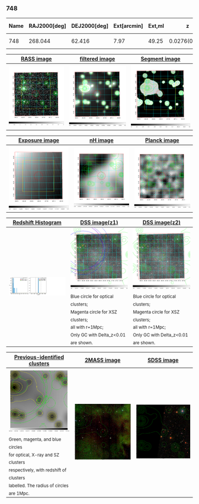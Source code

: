 <div STYLE="page-break-after: always;"></div>

### 748

|Name|RAJ2000[deg]|DEJ2000[deg] |Ext[arcmin]| Ext,ml | z | z_src| C|GC(XSZ,Delta_z<0.01)| GC(OPT,Delta_z<0.01)|GC| R_sig[arcmin] | R500[arcmin] | R500[Mpc]| CRsig[c/s] | CR500[c/s] |L500[1E44 erg/s]|F500[1E-12 erg/s/cm^2]| M500[1E14 Msun]|Tx[keV]|Cnt_sig|Beta|Rc[arcmin]|Comment|Alias|
|---|---|---|---|---|---|------|---|--------|---------|----------|---|---|---|---|---|---|---|---|---|---|---|---|---|---|
|748| 268.044| 62.416| 7.97| 49.25| 0.0276(0.005)| z1,| G| -| -| N, W| 15.138| 11.047| 0.367| 0.030(0.010)| 0.029(0.010)| 0.007(0.003)| 0.401(0.158)| 0.14(0.03)| 0.65(0.08)| 303.3| 0.526(-0.020+0.046)| 1.613(-0.218+0.261)| -| t390|

|[RASS image](../image/748/748_img.pdf)|[filtered image](../image/748/748_fil.pdf)|[Segment image](../image/748/748_seg.pdf)|
|-------------------|--------------------|-------------------|
| <img src="../image/748/748_img.png" width="300">  | <img src="../image/748/748_fil.png" width="300">   | <img src="../image/748/748_seg.png" width="300">  |

|[Exposure image](../image/748/748_mex.pdf)| [nH image](../image/748/748_nh.pdf)| [Planck image](../image/748/748_p.pdf)|
|-------------------|--------------------|-------------------|
|<img src="../image/748/748_mex.png" width="300">   | <img src="../image/748/748_nh.png" width="300">    | <img src="../image/748/748_p.png" width="300"> |

|[Redshift Histogram](../image/748/748_zg.pdf) | [DSS image(z1)](../image/748/748_dss_z1.pdf)      |  [DSS image(z2)](../image/748/748_dss_z2.pdf)    |
|-------------------|--------------------|-------------------|
|<img src="../image/748/748_zg.png" width="300"> |<img src="../image/748/748_dss_z1.png" width="300"> <sub><br>Blue circle for optical clusters; <br>Magenta circle for XSZ clusters; <br>all with r=1Mpc; <br>Only GC with Delta_z<0.01 are shown. </sub>| <img src="../image/748/748_dss_z2.png" width="300"><sub><br>Blue circle for optical clusters; <br>Magenta circle for XSZ clusters; <br>all with r=1Mpc; <br>Only GC with Delta_z<0.01 are shown. </sub> |

|[Previous-identified clusters](../image/748/748_gc.pdf) | [2MASS image](../image/748/748_2mass.pdf)      |[SDSS image](../image/748/748_sdss.pdf)   |
|-------------------|-------------------|-------------------|
|<img src=../image/748/748_gc.png width="300"> <br><sub>Green, magenta, and blue circles <br>for optical, X-ray and SZ clusters <br>respectively, with redshift of clusters <br>labelled. The radius of circles <br>are 1Mpc.</sub>|<img src="../image/748/748_2mass.png" width="300">  | <img src="../image/748/748_sdss.png" width="300">  |




